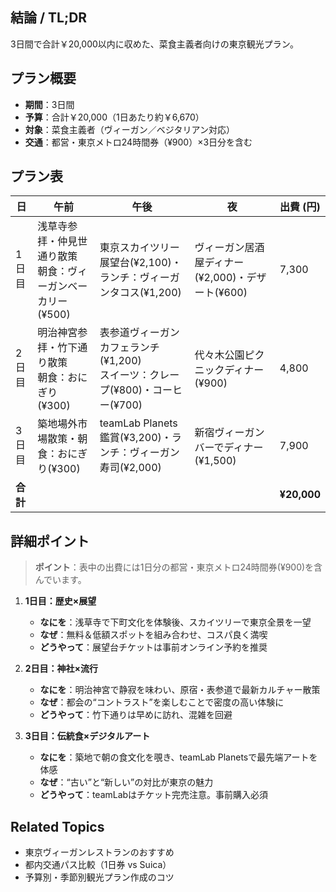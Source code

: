 ## 結論 / TL;DR

3日間で合計￥20,000以内に収めた、菜食主義者向けの東京観光プラン。

## プラン概要

* **期間**：3日間
* **予算**：合計￥20,000（1日あたり約￥6,670）
* **対象**：菜食主義者（ヴィーガン／ベジタリアン対応）
* **交通**：都営・東京メトロ24時間券（¥900）×3日分を含む

## プラン表

| 日      | 午前                                   | 午後                                                   | 夜                               | 出費 (円)      |
| ------ | ------------------------------------ | ---------------------------------------------------- | ------------------------------- | ----------- |
| 1日目    | 浅草寺参拝・仲見世通り散策<br>朝食：ヴィーガンベーカリー(¥500) | 東京スカイツリー展望台(¥2,100)・ランチ：ヴィーガンタコス(¥1,200)             | ヴィーガン居酒屋ディナー(¥2,000)・デザート(¥600) | 7,300       |
| 2日目    | 明治神宮参拝・竹下通り散策<br>朝食：おにぎり(¥300)       | 表参道ヴィーガンカフェランチ(¥1,200)<br>スイーツ：クレープ(¥800)・コーヒー(¥700) | 代々木公園ピクニックディナー(¥900)            | 4,800       |
| 3日目    | 築地場外市場散策・朝食：おにぎり(¥300)               | teamLab Planets鑑賞(¥3,200)・ランチ：ヴィーガン寿司(¥2,000)        | 新宿ヴィーガンバーでディナー(¥1,500)          | 7,900       |
| **合計** |                                      |                                                      |                                 | **¥20,000** |

## 詳細ポイント

> **ポイント**：表中の出費には1日分の都営・東京メトロ24時間券(¥900)を含んでいます。

1. **1日目：歴史×展望**

   * **なにを**：浅草寺で下町文化を体験後、スカイツリーで東京全景を一望
   * **なぜ**：無料＆低額スポットを組み合わせ、コスパ良く満喫
   * **どうやって**：展望台チケットは事前オンライン予約を推奨

2. **2日目：神社×流行**

   * **なにを**：明治神宮で静寂を味わい、原宿・表参道で最新カルチャー散策
   * **なぜ**：都会の“コントラスト”を楽しむことで密度の高い体験に
   * **どうやって**：竹下通りは早めに訪れ、混雑を回避

3. **3日目：伝統食×デジタルアート**

   * **なにを**：築地で朝の食文化を覗き、teamLab Planetsで最先端アートを体感
   * **なぜ**：“古い”と“新しい”の対比が東京の魅力
   * **どうやって**：teamLabはチケット完売注意。事前購入必須

## Related Topics

* 東京ヴィーガンレストランのおすすめ
* 都内交通パス比較（1日券 vs Suica）
* 予算別・季節別観光プラン作成のコツ
